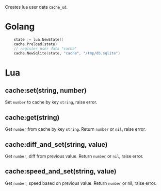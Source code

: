 Creates lua user data `cache_ud`.

# Golang

```go
	state := lua.NewState()
	cache.Preload(state)
	// register user data "cache"
	cache.NewSqlite(state, "cache", "/tmp/db.sqlite")
```

# Lua

## cache:set(string, number)

Set `number` to cache by key `string`, raise error.

## cache:get(string)

Get `number` from cache by key `string`. Return `number` or `nil`, raise error.

## cache:diff_and_set(string, value)

Get `number`, diff from previous value. Return `number` or `nil`, raise error.

## cache:speed_and_set(string, value)

Get `number`, speed based on previous value. Return `number` or nil, raise error.